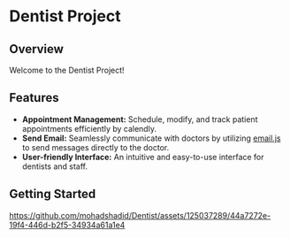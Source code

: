 # Dentist Project

## Overview

Welcome to the Dentist Project!

## Features

- **Appointment Management:** Schedule, modify, and track patient appointments efficiently by calendly.
- **Send Email:** Seamlessly communicate with doctors by utilizing [email.js](https://www.emailjs.com/) to send messages directly to the doctor.
- **User-friendly Interface:** An intuitive and easy-to-use interface for dentists and staff.

## Getting Started

https://github.com/mohadshadid/Dentist/assets/125037289/44a7272e-19f4-446d-b2f5-34934a61a1e4


